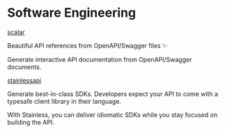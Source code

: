 # Software Engineering

[scalar](https://github.com/scalar/scalar)

Beautiful API references from OpenAPI/Swagger files ✨

Generate interactive API documentation from OpenAPI/Swagger documents.

[stainlessapi](https://www.stainlessapi.com/)

Generate
best-in-class SDKs.
Developers expect your API to come with a typesafe client library in their language. 

With Stainless, you can deliver idiomatic SDKs while you stay focused on building the API.